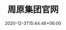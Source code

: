 ---
title: "周原集团官网"
date: 2020-12-3T15:44:46+06:00
keywords: "武汉UI设计 武汉UI设计公司 UI设计 UX设计 UE设计"
type: portfolio
image: "images/projects/18/zy-home.jpg"
category: ["UI/UX 官网"]
project_images: ["images/projects/18/1.png","images/projects/18/2.png"]
weight: 120
---